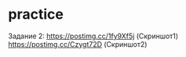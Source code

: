 # practice

Задание 2:
https://postimg.cc/1fy9Xf5j (Скриншот1)
https://postimg.cc/Czygt72D (Скриншот2)